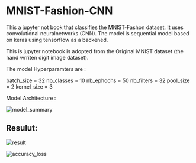 # MNIST-Fashion-CNN
This a jupyter not book that classifies the MNIST-Fashon dataset. It uses convolutional neuralnetworks (CNN).
The model is sequential model based on keras using tensorflow as a backened.

This is jupyter notebook is adopted from the Original MNIST dataset (the hand wrriten digit image dataset).

The model Hyperparamters are :

batch_size     = 32
nb_classes     = 10
nb_ephochs     = 50
nb_filters     = 32
pool_size      = 2
kernel_size    = 3

Model Architecture :

![model_summary](https://user-images.githubusercontent.com/12251952/30783294-bfe7f344-a140-11e7-9fe9-257905d77760.PNG)

## Resulut:
![result](https://user-images.githubusercontent.com/12251952/30783312-0d599920-a141-11e7-91ed-2a57ca284418.PNG)

![accuracy_loss](https://user-images.githubusercontent.com/12251952/30783275-6b3490be-a140-11e7-9140-6c3b2c3b5cab.PNG)



